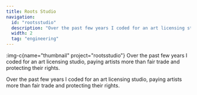 ```yaml
---
title: Roots Studio
navigation:
  id: "rootsstudio"
  description: "Over the past few years I coded for an art licensing studio, paying artists more than fair trade and protecting their rights."
  width: 2
  tag: "engineering"
---
```


:img-c{name="thumbnail" project="rootsstudio"}
Over the past few years I coded for an art licensing studio, paying artists more than fair trade and protecting their rights.

Over the past few years I coded for an art licensing studio, paying artists more than fair trade and protecting their rights.
